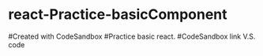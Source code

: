 # react-Practice-basicComponent
#Created with CodeSandbox
#Practice basic react.
#CodeSandbox link V.S. code
